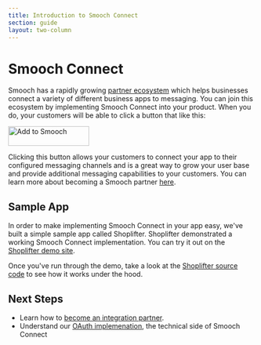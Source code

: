 ```yaml
---
title: Introduction to Smooch Connect
section: guide
layout: two-column
---
```


# Smooch Connect

Smooch has a rapidly growing [partner ecosystem](https://app.smooch.io/integrations) which helps businesses connect a variety of different business apps to messaging. You can join this ecosystem by implementing Smooch Connect into your product. When you do, your customers will be able to click a button that like this:

<a href="https://app.smooch.io/oauth/authorize?client_id=shoplifter&response_type=code"><img alt="Add to Smooch" height="40" width="165" src="https://cdn.smooch.io/images/add_to_smooch.png" srcset="https://cdn.smooch.io/images/add_to_smooch.png 1x, https://cdn.smooch.io/images/add_to_smooch@2x.png 2x"/></a>

Clicking this button allows your customers to connect your app to their configured messaging channels and is a great way to grow your user base and provide additional messaging capabilities to your customers. You can learn more about becoming a Smooch partner [here](/guide/becoming-an-integration-partner/).

## Sample App

In order to make implementing Smooch Connect in your app easy, we've built a simple sample app called Shoplifter. Shoplifter demonstrated a working Smooch Connect implementation. You can try it out on the [Shoplifter demo site](https://shoplifter.herokuapp.com/).

Once you've run through the demo, take a look at the [Shoplifter source code](https://github.com/smooch/shoplifter) to see how it works under the hood.

## Next Steps

 * Learn how to [become an integration partner](/guide/becoming-an-integration-partner/).
 * Understand our [OAuth implemenation](/guide/oauth/), the technical side of Smooch Connect

